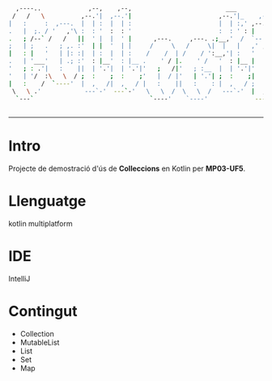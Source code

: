 ```bash
  ,----..             ,--,    ,--,                          ___                                             
 /   /   \          ,--.'|  ,--.'|                        ,--.'|_    ,--,                                   
|   :     :  ,---.  |  | :  |  | :                        |  | :,' ,--.'|    ,---.        ,---,             
.   |  ;. / '   ,'\ :  : '  :  : '                        :  : ' : |  |,    '   ,'\   ,-+-. /  | .--.--.    
.   ; /--` /   /   ||  ' |  |  ' |      ,---.     ,---. .;__,'  /  `--'_   /   /   | ,--.'|'   |/  /    '   
;   | ;   .   ; ,. :'  | |  '  | |     /     \   /     \|  |   |   ,' ,'| .   ; ,. :|   |  ,"' |  :  /`./   
|   : |   '   | |: :|  | :  |  | :    /    /  | /    / ':__,'| :   '  | | '   | |: :|   | /  | |  :  ;_     
.   | '___'   | .; :'  : |__'  : |__ .    ' / |.    ' /   '  : |__ |  | : '   | .; :|   | |  | |\  \    `.  
'   ; : .'|   :    ||  | '.'|  | '.'|'   ;   /|'   ; :__  |  | '.'|'  : |_|   :    ||   | |  |/  `----.   \ 
'   | '/  :\   \  / ;  :    ;  :    ;'   |  / |'   | '.'| ;  :    ;|  | '.'\   \  / |   | |--'  /  /`--'  / 
|   :    /  `----'  |  ,   /|  ,   / |   :    ||   :    : |  ,   / ;  :    ;`----'  |   |/     '--'.     /  
 \   \ .'            ---`-'  ---`-'   \   \  /  \   \  /   ---`-'  |  ,   /         '---'        `--'---'   
  `---`                                `----'    `----'             ---`-'                                  
                                                                                                            
```                                                                                                                                                                        
---

# Intro
Projecte de demostració d'ús de **Colleccions** en Kotlin per **MP03-UF5**.

# Llenguatge
kotlin multiplatform

# IDE
IntelliJ

# Contingut
- Collection
- MutableList
- List
- Set
- Map
